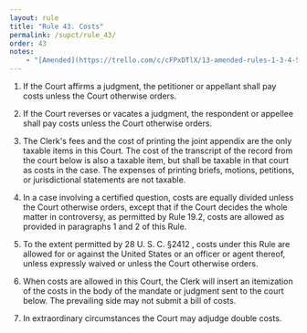 ```yaml
---
layout: rule
title: "Rule 43. Costs"
permalink: /supct/rule_43/
order: 43
notes:
    - "[Amended](https://trello.com/c/cFPxDTlX/13-amended-rules-1-3-4-5-6-7-15-25-26-27-29-32-33-34-35-38-39-43) on June 13th, 2025, to take effect on June 28th, 2025."
---
```


1. If the Court affirms a judgment, the petitioner or appellant shall pay costs unless the Court otherwise orders.


2. If the Court reverses or vacates a judgment, the respondent or appellee shall pay costs unless the Court otherwise orders.


3. The Clerk's fees and the cost of printing the joint appendix are the only taxable items in this Court. The cost of the transcript of the record from the court below is also a taxable item, but shall be taxable in that court as costs in the case. The expenses of printing briefs, motions, petitions, or jurisdictional statements are not taxable.


4. In a case involving a certified question, costs are equally divided unless the Court otherwise orders, except that if the Court decides the whole matter in controversy, as permitted by Rule 19.2, costs are allowed as provided in paragraphs 1 and 2 of this Rule.


5. To the extent permitted by 28 U. S. C. §2412 , costs under this Rule are allowed for or against the United States or an officer or agent thereof, unless expressly waived or unless the Court otherwise orders.


6. When costs are allowed in this Court, the Clerk will insert an itemization of the costs in the body of the mandate or judgment sent to the court below. The prevailing side may not submit a bill of costs.


7. In extraordinary circumstances the Court may adjudge double costs.
